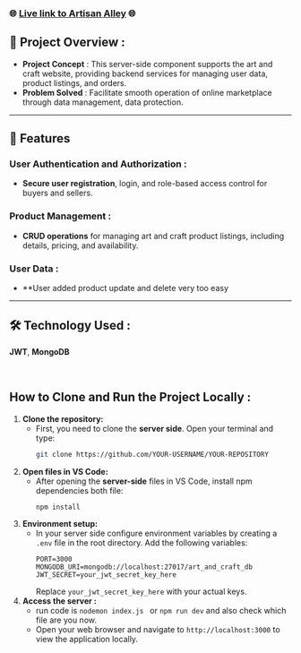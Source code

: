 ### 🌐 [Live link to Artisan Alley](https://assignment-10-ea7c5.web.app) 🌐

## 📜 Project Overview :

- **Project Concept** : This server-side component supports the art and craft website, providing backend services for managing user data, product listings, and orders.
- **Problem Solved** : Facilitate smooth operation of online marketplace through data management, data protection.


---

## 🌟 Features

### User Authentication and Authorization :
- **Secure user registration**, login, and role-based access control for buyers and sellers.

### Product Management :
- **CRUD operations** for managing art and craft product listings, including details, pricing, and availability.

### User Data :
- **User added product update and delete very too easy

---

## 🛠 Technology Used : 
**JWT**, **MongoDB**

<br/>

## How to Clone and Run the Project Locally : 

1. **Clone the repository:**
   - First, you need to clone the **server side**. Open your terminal and type:
     ```bash
     git clone https://github.com/YOUR-USERNAME/YOUR-REPOSITORY
     ```
2. **Open files in VS Code:**
   - After opening the **server-side** files in VS Code, install npm dependencies both file:
     ```bash
     npm install
     ```
3. **Environment setup:**
   - In your server side configure environment variables by creating a `.env` file in the root directory. Add the following variables:
     ```plaintext
     PORT=3000
     MONGODB_URI=mongodb://localhost:27017/art_and_craft_db
     JWT_SECRET=your_jwt_secret_key_here
     ```
     Replace `your_jwt_secret_key_here` with your actual keys.
4. **Access the server :**
   - run code is `nodemon index.js ` or `npm run dev` and also check which file are you now. 
   - Open your web browser and navigate to `http://localhost:3000` to view the application locally.
